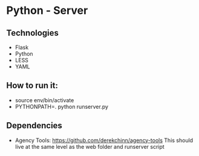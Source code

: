 # Python - Server

## Technologies
* Flask
* Python
* LESS
* YAML

## How to run it:
* source env/bin/activate
* PYTHONPATH=. python runserver.py

## Dependencies
* Agency Tools: https://github.com/derekchinn/agency-tools
  This should live at the same level as the web folder and runserver script